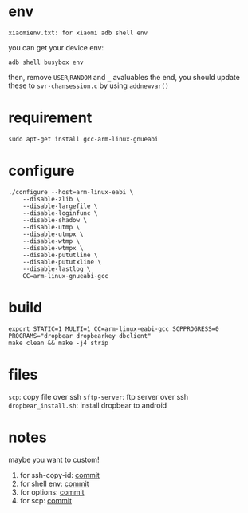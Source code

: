# env
```
xiaomienv.txt: for xiaomi adb shell env
```
you can get your device env:
```
adb shell busybox env
```
then, remove `USER`,`RANDOM` and `_` avaluables
the end, you should update these to `svr-chansession.c` by using `addnewvar()`

# requirement
```
sudo apt-get install gcc-arm-linux-gnueabi
```

# configure
```
./configure --host=arm-linux-eabi \
    --disable-zlib \
    --disable-largefile \
    --disable-loginfunc \
    --disable-shadow \
    --disable-utmp \
    --disable-utmpx \
    --disable-wtmp \
    --disable-wtmpx \
    --disable-pututline \
    --disable-pututxline \
    --disable-lastlog \
    CC=arm-linux-gnueabi-gcc
```

# build
```
export STATIC=1 MULTI=1 CC=arm-linux-eabi-gcc SCPPROGRESS=0 PROGRAMS="dropbear dropbearkey dbclient"
make clean && make -j4 strip
```

# files
`scp`: copy file over ssh
`sftp-server`: ftp server over ssh
`dropbear_install.sh`: install dropbear to android

# notes
maybe you want to custom!
1. for ssh-copy-id: [commit](http://200.200.0.36/28120/emm_droid_sshd/commit/84b51fb8557f522640368ffc1350a27092a20197)
2. for shell env: [commit](http://200.200.0.36/28120/emm_droid_sshd/commit/54d8ed8b25e2a21497905b67d89e0e421e1c5fe1)
3. for options: [commit](http://200.200.0.36/28120/emm_droid_sshd/commit/ade0deea924ad4fe0c9809f9e822e6d21168cc09)
4. for scp: [commit](http://200.200.0.36/28120/emm_droid_sshd/commit/9666248660094adab092552eb42734b47d964e08)
